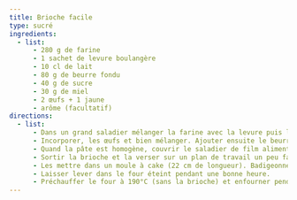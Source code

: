 ```yaml
---
title: Brioche facile
type: sucré
ingredients:
  - list:
      - 280 g de farine
      - 1 sachet de levure boulangère
      - 10 cl de lait
      - 80 g de beurre fondu
      - 40 g de sucre
      - 30 g de miel
      - 2 œufs + 1 jaune
      - arôme (facultatif)
directions:
  - list:
      - Dans un grand saladier mélanger la farine avec la levure puis le sucre. Faire un puit au centre, ajouter le lait et le miel, mélanger.
      - Incorporer, les œufs et bien mélanger. Ajouter ensuite le beurre fondu et bien mélanger afin qu'il soit bien incorporé. Ajouter l'arôme de votre choix.
      - Quand la pâte est homogène, couvrir le saladier de film alimentaire et laisser lever à température ambiante une heure. Ensuite mettre au frais pour 12 à 24h (jusqu'à 36h).
      - Sortir la brioche et la verser sur un plan de travail un peu fariné (pas besoin de la travailler au contraire mieux ne pas trop la travailler. La diviser en trois et former des boules en repliant vers l'intérieur.
      - Les mettre dans un moule à cake (22 cm de longueur). Badigeonner avec le jaune d'œuf.
      - Laisser lever dans le four éteint pendant une bonne heure.
      - Préchauffer le four à 190°C (sans la brioche) et enfourner pendant 20 minutes environ.
---
```

